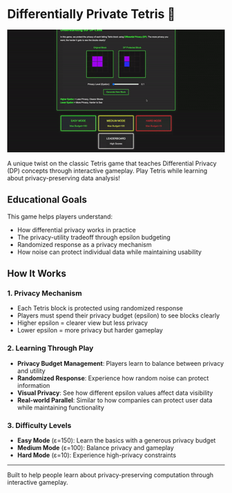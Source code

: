 # Differentially Private Tetris 👾

![demo-dp-tetris](/assets/tetris_demo.gif)

A unique twist on the classic Tetris game that teaches Differential Privacy (DP) concepts through interactive gameplay. Play Tetris while learning about privacy-preserving data analysis!

## Educational Goals

This game helps players understand:
- How differential privacy works in practice
- The privacy-utility tradeoff through epsilon budgeting
- Randomized response as a privacy mechanism
- How noise can protect individual data while maintaining usability

## How It Works

### 1. Privacy Mechanism
- Each Tetris block is protected using randomized response
- Players must spend their privacy budget (epsilon) to see blocks clearly
- Higher epsilon = clearer view but less privacy
- Lower epsilon = more privacy but harder gameplay

### 2. Learning Through Play
- **Privacy Budget Management**: Players learn to balance between privacy and utility
- **Randomized Response**: Experience how random noise can protect information
- **Visual Privacy**: See how different epsilon values affect data visibility
- **Real-world Parallel**: Similar to how companies can protect user data while maintaining functionality

### 3. Difficulty Levels
- **Easy Mode** (ε=150): Learn the basics with a generous privacy budget
- **Medium Mode** (ε=100): Balance privacy and gameplay
- **Hard Mode** (ε=10): Experience high-privacy constraints

---

Built to help people learn about privacy-preserving computation through interactive gameplay.
